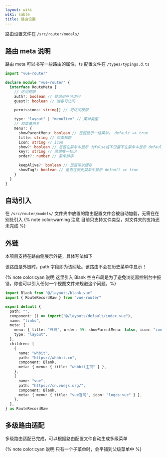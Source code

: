 ```yaml
---
layout: wiki
wiki: sable
title: 路由设置
---
```


路由设置文件在 `/src/router/models/`

## 路由 meta 说明

路由 meta 可以书写一些路由的属性，ts 配置文件在 `/types/typings.d.ts`

```ts
import "vue-router"

declare module "vue-router" {
  interface RouteMeta {
    // 访问权限
    auth?: boolean // 登录用户可访问
    guest?: boolean // 游客可访问

    permissions: string[] // 可访问权限

    type: "layout" | "menuItem" // 菜单类型
    // 和菜单相关
    menu?: {
      showParentMenu: boolean // 是否显示一级菜单， default => true
      title: string // 页面标题
      icon: string // icon
      show?: boolean // 是否在菜单中显示 为false或不设置不在菜单中显示 default => true
      key?: string // 菜单唯一标识
      order?: number // 菜单排序

      keepAlive?: boolean // 是否可以缓存
      showTag?: boolean // 是否在历史菜单中显示 default => true
    }
  }
}
```

## 自动引入

在 `/src/router/models/` 文件夹中放置的路由配置文件会被自动加载，无需在在别处引入
{% note color:warning 注意 目前只支持文件类型，对文件夹的支持还未完成 %}

## 外链

本项目支持在路由侧展示外链，具体写法如下

该路由是外链时，path 字段即为该网址。该路由不会在历史菜单中显示！

{% note color:cyan 说明 这里引入 Blank 空白布局是为了避免浏览器控制台中报错，你也可以引入任何一个视图文件来规避这个问题。%}

```ts
import Blank from "@/layouts/blank.vue"
import { RouteRecordRaw } from "vue-router"

export default {
  path: "",
  component: () => import("@/layouts/default/index.vue"),
  name: "links",
  meta: {
    menu: { title: "外链", order: 99, showParentMenu: false, icon: "ion:link" },
    type: "layout",
  },
  children: [
    {
      name: "whbit",
      path: "https://whbbit.cn",
      component: Blank,
      meta: { menu: { title: "whbbit主页" } },
    },
    {
      name: "vue",
      path: "https://cn.vuejs.org/",
      component: Blank,
      meta: { menu: { title: "vue官网", icon: "logos:vue" } },
    },
  ],
} as RouteRecordRaw
```

## 多级路由适配

多级路由适配已完成，可以根据路由配置文件自动生成多级菜单

{% note color:cyan 说明 只有一个子菜单时，会平铺到父级菜单中 %}
